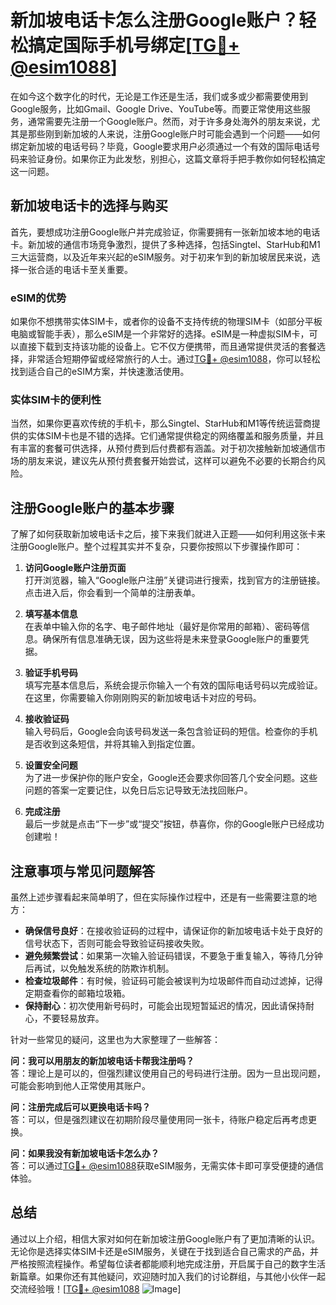# 新加坡电话卡怎么注册Google账户？轻松搞定国际手机号绑定[[TG💪+ @esim1088](https://t.me/s/esim1088)]

在如今这个数字化的时代，无论是工作还是生活，我们或多或少都需要使用到Google服务，比如Gmail、Google Drive、YouTube等。而要正常使用这些服务，通常需要先注册一个Google账户。然而，对于许多身处海外的朋友来说，尤其是那些刚到新加坡的人来说，注册Google账户时可能会遇到一个问题——如何绑定新加坡的电话号码？毕竟，Google要求用户必须通过一个有效的国际电话号码来验证身份。如果你正为此发愁，别担心，这篇文章将手把手教你如何轻松搞定这一问题。

## 新加坡电话卡的选择与购买

首先，要想成功注册Google账户并完成验证，你需要拥有一张新加坡本地的电话卡。新加坡的通信市场竞争激烈，提供了多种选择，包括Singtel、StarHub和M1三大运营商，以及近年来兴起的eSIM服务。对于初来乍到的新加坡居民来说，选择一张合适的电话卡至关重要。

### eSIM的优势

如果你不想携带实体SIM卡，或者你的设备不支持传统的物理SIM卡（如部分平板电脑或智能手表），那么eSIM是一个非常好的选择。eSIM是一种虚拟SIM卡，可以直接下载到支持该功能的设备上。它不仅方便携带，而且通常提供灵活的套餐选择，非常适合短期停留或经常旅行的人士。通过[TG💪+ @esim1088](https://t.me/s/esim1088)，你可以轻松找到适合自己的eSIM方案，并快速激活使用。

### 实体SIM卡的便利性

当然，如果你更喜欢传统的手机卡，那么Singtel、StarHub和M1等传统运营商提供的实体SIM卡也是不错的选择。它们通常提供稳定的网络覆盖和服务质量，并且有丰富的套餐可供选择，从预付费到后付费都有涵盖。对于初次接触新加坡通信市场的朋友来说，建议先从预付费套餐开始尝试，这样可以避免不必要的长期合约风险。

## 注册Google账户的基本步骤

了解了如何获取新加坡电话卡之后，接下来我们就进入正题——如何利用这张卡来注册Google账户。整个过程其实并不复杂，只要你按照以下步骤操作即可：

1. **访问Google账户注册页面**  
   打开浏览器，输入“Google账户注册”关键词进行搜索，找到官方的注册链接。点击进入后，你会看到一个简单的注册表单。

2. **填写基本信息**  
   在表单中输入你的名字、电子邮件地址（最好是你常用的邮箱）、密码等信息。确保所有信息准确无误，因为这些将是未来登录Google账户的重要凭据。

3. **验证手机号码**  
   填写完基本信息后，系统会提示你输入一个有效的国际电话号码以完成验证。在这里，你需要输入你刚刚购买的新加坡电话卡对应的号码。

4. **接收验证码**  
   输入号码后，Google会向该号码发送一条包含验证码的短信。检查你的手机是否收到这条短信，并将其输入到指定位置。

5. **设置安全问题**  
   为了进一步保护你的账户安全，Google还会要求你回答几个安全问题。这些问题的答案一定要记住，以免日后忘记导致无法找回账户。

6. **完成注册**  
   最后一步就是点击“下一步”或“提交”按钮，恭喜你，你的Google账户已经成功创建啦！

## 注意事项与常见问题解答

虽然上述步骤看起来简单明了，但在实际操作过程中，还是有一些需要注意的地方：

- **确保信号良好**：在接收验证码的过程中，请保证你的新加坡电话卡处于良好的信号状态下，否则可能会导致验证码接收失败。
- **避免频繁尝试**：如果第一次输入验证码错误，不要急于重复输入，等待几分钟后再试，以免触发系统的防欺诈机制。
- **检查垃圾邮件**：有时候，验证码可能会被误判为垃圾邮件而自动过滤掉，记得定期查看你的邮箱垃圾箱。
- **保持耐心**：初次使用新号码时，可能会出现短暂延迟的情况，因此请保持耐心，不要轻易放弃。

针对一些常见的疑问，这里也为大家整理了一些解答：

**问：我可以用朋友的新加坡电话卡帮我注册吗？**  
答：理论上是可以的，但强烈建议使用自己的号码进行注册。因为一旦出现问题，可能会影响到他人正常使用其账户。

**问：注册完成后可以更换电话卡吗？**  
答：可以，但是强烈建议在初期阶段尽量使用同一张卡，待账户稳定后再考虑更换。

**问：如果我没有新加坡电话卡怎么办？**  
答：可以通过[TG💪+ @esim1088](https://t.me/s/esim1088)获取eSIM服务，无需实体卡即可享受便捷的通信体验。

## 总结

通过以上介绍，相信大家对如何在新加坡注册Google账户有了更加清晰的认识。无论你是选择实体SIM卡还是eSIM服务，关键在于找到适合自己需求的产品，并严格按照流程操作。希望每位读者都能顺利地完成注册，开启属于自己的数字生活新篇章。如果你还有其他疑问，欢迎随时加入我们的讨论群组，与其他小伙伴一起交流经验哦！[[TG💪+ @esim1088](https://t.me/s/esim1088) ![Image](https://i.postimg.cc/4NQfJmqS/Snipaste-2025-05-13-00-14-12.png)]